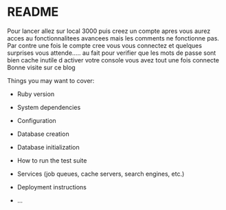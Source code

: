 # README

Pour lancer allez sur local 3000 puis creez un compte apres vous aurez acces au fonctionnalitees avancees mais les comments ne fonctionne pas.
Par contre une fois le compte cree vous vous connectez et quelques surprises vous attende.....
au fait pour verifier que les mots de passe sont bien cache inutile d activer votre console vous avez tout une fois connecte
Bonne visite sur ce blog

Things you may want to cover:

* Ruby version

* System dependencies

* Configuration

* Database creation

* Database initialization

* How to run the test suite

* Services (job queues, cache servers, search engines, etc.)

* Deployment instructions

* ...
